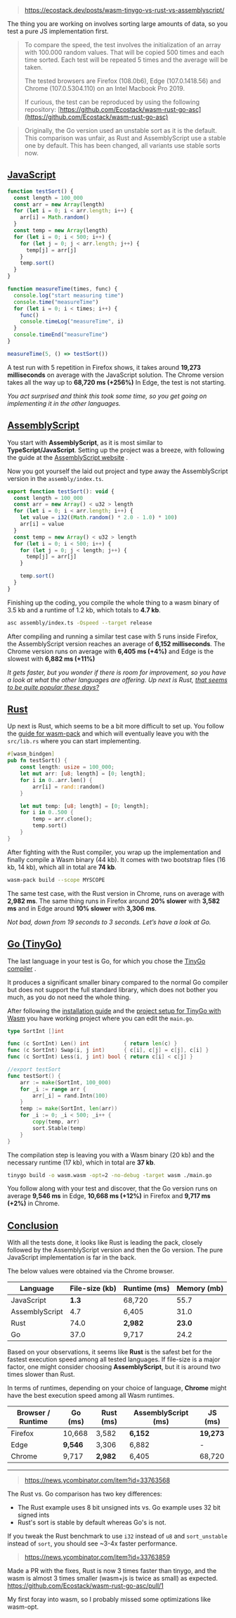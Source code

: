 
> https://ecostack.dev/posts/wasm-tinygo-vs-rust-vs-assemblyscript/

The thing you are working on involves sorting large amounts of data, so you test a pure JS implementation first.

> To compare the speed, the test involves the initialization of an array with 100.000 random values. That will be copied 500 times and each time sorted. Each test will be repeated 5 times and the average will be taken.
>
> The tested browsers are Firefox (108.0b6), Edge (107.0.1418.56) and Chrome (107.0.5304.110) on an Intel Macbook Pro 2019.
>
> If curious, the test can be reproduced by using the following repository: [https://github.com/Ecostack/wasm-rust-go-asc](https://github.com/Ecostack/wasm-rust-go-asc)

> Originally, the Go version used an unstable sort as it is the default. This comparison was unfair, as Rust and AssemblyScript use a stable one by default. This has been changed, all variants use stable sorts now.

## [JavaScript](https://ecostack.dev/posts/wasm-tinygo-vs-rust-vs-assemblyscript/#javascript)

```js
function testSort() {
  const length = 100_000
  const arr = new Array(length)
  for (let i = 0; i < arr.length; i++) {
    arr[i] = Math.random()
  }
  const temp = new Array(length)
  for (let i = 0; i < 500; i++) {
    for (let j = 0; j < arr.length; j++) {
      temp[j] = arr[j]
    }
    temp.sort()
  }
}

function measureTime(times, func) {
  console.log("start measuring time")
  console.time("measureTime")
  for (let i = 0; i < times; i++) {
    func()
    console.timeLog("measureTime", i)
  }
  console.timeEnd("measureTime")
}

measureTime(5, () => testSort())
```

A test run with 5 repetition in Firefox shows, it takes around **19,273 milliseconds** on average with the JavaScript solution. The Chrome version takes all the way up to **68,720 ms (+256%)** In Edge, the test is not starting.

_You act surprised and think this took some time, so you get going on implementing it in the other languages._

## [AssemblyScript](https://ecostack.dev/posts/wasm-tinygo-vs-rust-vs-assemblyscript/#assemblyscript)

You start with **AssemblyScript**, as it is most similar to **TypeScript/JavaScript**. Setting up the project was a breeze, with following the guide at the [AssemblyScript website](https://www.assemblyscript.org/getting-started.html#setting-up-a-new-project) .

Now you got yourself the laid out project and type away the AssemblyScript version in the `assembly/index.ts`.

```js
export function testSort(): void {
  const length = 100_000
  const arr = new Array() < u32 > length
  for (let i = 0; i < arr.length; i++) {
    let value = i32((Math.random() * 2.0 - 1.0) * 100)
    arr[i] = value
  }
  const temp = new Array() < u32 > length
  for (let i = 0; i < 500; i++) {
    for (let j = 0; j < length; j++) {
      temp[j] = arr[j]
    }

    temp.sort()
  }
}
```

Finishing up the coding, you compile the whole thing to a wasm binary of 3.5 kb and a runtime of 1.2 kb, which totals to **4.7 kb**.

```bash
asc assembly/index.ts -Ospeed --target release
```

After compiling and running a similar test case with 5 runs inside Firefox, the AssemblyScript version reaches an average of **6,152 milliseconds**. The Chrome version runs on average with **6,405 ms (+4%)** and Edge is the slowest with **6,882 ms (+11%)**

_It gets faster, but you wonder if there is room for improvement, so you have a look at what the other languages are offering. Up next is Rust, [that seems to be quite popular these days?](https://survey.stackoverflow.co/2022/#section-most-loved-dreaded-and-wanted-programming-scripting-and-markup-languages)_

## [Rust](https://ecostack.dev/posts/wasm-tinygo-vs-rust-vs-assemblyscript/#rust)

Up next is Rust, which seems to be a bit more difficult to set up. You follow the [guide for wasm-pack](https://rustwasm.github.io/docs/wasm-pack/quickstart.html) and which will eventually leave you with the `src/lib.rs` where you can start implementing.

```rust
#[wasm_bindgen]
pub fn testSort() {
    const length: usize = 100_000;
    let mut arr: [u8; length] = [0; length];
    for i in 0..arr.len() {
        arr[i] = rand::random()
    }

    let mut temp: [u8; length] = [0; length];
    for i in 0..500 {
        temp = arr.clone();
        temp.sort()
    }
}
```

After fighting with the Rust compiler, you wrap up the implementation and finally compile a Wasm binary (44 kb). It comes with two bootstrap files (16 kb, 14 kb), which all in total are **74 kb**.

```bash
wasm-pack build --scope MYSCOPE
```

The same test case, with the Rust version in Chrome, runs on average with **2,982 ms**. The same thing runs in Firefox around **20% slower** with **3,582 ms** and in Edge around **10% slower** with **3,306 ms**.

_Not bad, down from 19 seconds to 3 seconds. Let’s have a look at Go._

## [Go (TinyGo)](https://ecostack.dev/posts/wasm-tinygo-vs-rust-vs-assemblyscript/#go-tinygo)

The last language in your test is Go, for which you chose the [TinyGo compiler](https://tinygo.org/) .

It produces a significant smaller binary compared to the normal Go compiler but does not support the full standard library, which does not bother you much, as you do not need the whole thing.

After following the [installation guide](https://tinygo.org/getting-started/install/) and the [project setup for TinyGo with Wasm](https://tinygo.org/docs/guides/webassembly/) you have working project where you can edit the `main.go`.

```go
type SortInt []int

func (c SortInt) Len() int           { return len(c) }
func (c SortInt) Swap(i, j int)      { c[i], c[j] = c[j], c[i] }
func (c SortInt) Less(i, j int) bool { return c[i] < c[j] }

//export testSort
func testSort() {
	arr := make(SortInt, 100_000)
	for _i := range arr {
		arr[_i] = rand.Intn(100)
	}
	temp := make(SortInt, len(arr))
	for _i := 0; _i < 500; _i++ {
        copy(temp, arr)
        sort.Stable(temp)
	}
}
```

The compilation step is leaving you with a Wasm binary (20 kb) and the necessary runtime (17 kb), which in total are **37 kb**.

```bash
tinygo build -o wasm.wasm -opt=2 -no-debug -target wasm ./main.go
```

You follow along with your test and discover, that the Go version runs on average **9,546 ms** in Edge, **10,668 ms (+12%)** in Firefox and **9,717 ms (+2%)** in Chrome.

## [Conclusion](https://ecostack.dev/posts/wasm-tinygo-vs-rust-vs-assemblyscript/#conclusion)

With all the tests done, it looks like Rust is leading the pack, closely followed by the AssemblyScript version and then the Go version. The pure JavaScript implementation is far in the back.

The below values were obtained via the Chrome browser.

| Language       | File-size (kb) | Runtime (ms) | Memory (mb) |
| -------------- | -------------- | ------------ | ----------- |
| JavaScript     | **1.3**        | 68,720       | 55.7        |
| AssemblyScript | 4.7            | 6,405        | 31.0        |
| Rust           | 74.0           | **2,982**    | **23.0**    |
| Go             | 37.0           | 9,717        | 24.2        |

Based on your observations, it seems like **Rust** is the safest bet for the fastest execution speed among all tested languages. If file-size is a major factor, one might consider choosing **AssemblyScript**, but it is around two times slower than Rust.

In terms of runtimes, depending on your choice of language, **Chrome** might have the best execution speed among all Wasm runtimes.

| Browser / Runtime | Go (ms)   | Rust (ms) | AssemblyScript (ms) | JS (ms)    |
| ----------------- | --------- | --------- | ------------------- | ---------- |
| Firefox           | 10,668    | 3,582     | **6,152**           | **19,273** |
| Edge              | **9,546** | 3,306     | 6,882               | -          |
| Chrome            | 9,717     | **2,982** | 6,405               | 68,720     |

---

> https://news.ycombinator.com/item?id=33763568

The Rust vs. Go comparison has two key differences:

- The Rust example uses 8 bit unsigned ints vs. Go example uses 32 bit signed ints
- Rust's sort is stable by default whereas Go's is not.

If you tweak the Rust benchmark to use `i32` instead of `u8` and `sort_unstable` instead of `sort`, you should see ~3-4x faster performance.

> https://news.ycombinator.com/item?id=33763859

Made a PR with the fixes, Rust is now 3 times faster than tinygo, and the wasm is almost 3 times smaller (wasm+js is twice as small) as expected.
https://github.com/Ecostack/wasm-rust-go-asc/pull/1

My first foray into wasm, so I probably missed some optimizations like wasm-opt.
